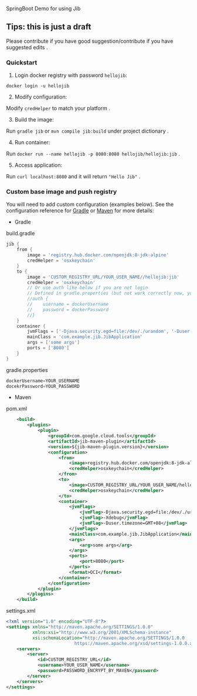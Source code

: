 SpringBoot Demo for using Jib

## Tips: this is just a draft 

Please contribute if you have good suggestion/contribute if you have suggested edits .

### Quickstart

1. Login docker registry with password `hellojib`:
 
```
docker login -u hellojib
```

2. Modify configuration:

Modify  `credHelper` to match your platform .

3. Build the image:

Run `gradle jib` or `mvn compile jib:build` under project dictionary .

4. Run container:

Run `docker run --name hellojib -p 8080:8080 hellojib/hellojib:jib` .

5. Access application:

Run `curl localhost:8080` and it will return `"Hello Jib"` .

### Custom base image and push registry

You will need to add custom configuration (examples below). See the configuration reference for [Gradle](https://github.com/GoogleContainerTools/jib/tree/master/jib-gradle-plugin#extended-usage) or  [Maven](https://github.com/GoogleContainerTools/jib/tree/master/jib-maven-plugin#extended-usage) for more details:

- Gradle

build.gradle

```gradle
jib {
    from {
        image = 'registry.hub.docker.com/openjdk:8-jdk-alpine'
        credHelper = 'osxkeychain'
    }
    to {
        image = 'CUSTOM_REGISTRY_URL/YOUR_USER_NAME//hellojib:jib'
        credHelper = 'osxkeychain'
        // Or use auth like below if you are not login
        // Defined in gradle.properties (but not work correctly now, you need to replace your credentials directly(not recommend))
        //auth {
        //    username = dockerUsername
        //    password = dockerPassword
        //}
    }
    container {
        jvmFlags = ['-Djava.security.egd=file:/dev/./urandom', '-Duser.timezone=GMT+08', '-Xdebug']
        mainClass = 'com.example.jib.JibApplication'
        args = ['some args']
        ports = ['8080']
    }
}
```

gradle.properties

```gradle
dockerUsername=YOUR_USERNAME
docekrPassword=YOUR_PASSWORD
```

- Maven 

pom.xml
 
```xml
    <build>
        <plugins>
            <plugin>
                <groupId>com.google.cloud.tools</groupId>
                <artifactId>jib-maven-plugin</artifactId>
                <version>${jib-maven-plugin.version}</version>
                <configuration>
                    <from>
                        <image>registry.hub.docker.com/openjdk:8-jdk-alpine</image>
                        <credHelper>osxkeychain</credHelper>
                    </from>
                    <to>
                        <image>CUSTOM_REGISTRY_URL/YOUR_USER_NAME/hellojib:jib</image>
                        <credHelper>osxkeychain</credHelper>
                    </to>
                    <container>
                        <jvmFlags>
                            <jvmFlag>-Djava.security.egd=file:/dev/./urandom</jvmFlag>
                            <jvmFlag>-Xdebug</jvmFlag>
                            <jvmFlag>-Duser.timezone=GMT+08</jvmFlag>
                        </jvmFlags>
                        <mainClass>com.example.jib.JibApplication</mainClass>
                        <args>
                            <arg>some args</arg>
                        </args>
                        <ports>
                            <port>8080</port>
                        </ports>
                        <format>OCI</format>
                    </container>
                </configuration>
            </plugin>
        </plugins>
    </build>
```

settings.xml

```xml
<?xml version="1.0" encoding="UTF-8"?>
<settings xmlns="http://maven.apache.org/SETTINGS/1.0.0"
          xmlns:xsi="http://www.w3.org/2001/XMLSchema-instance"
          xsi:schemaLocation="http://maven.apache.org/SETTINGS/1.0.0
                          https://maven.apache.org/xsd/settings-1.0.0.xsd">
    <servers>
        <server>
            <id>CUSTOM_REGISTRY_URL</id>
            <username>YOUR_USER_NAME</username>
            <password>PASSWORD_ENCRYPT_BY_MAVEN</password>
        </server>
    </servers>
</settings>
```